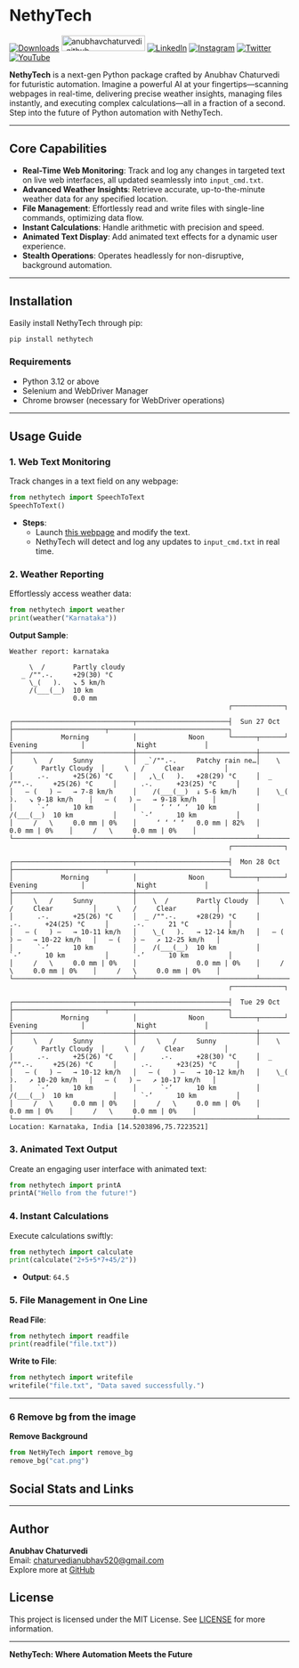 
# NethyTech

[![Downloads][downloads-shield]][downloads-url]
<img src="https://komarev.com/ghpvc/?username=anubhavchaturvedi-github&label=Profile%20views&color=0e75b6&style=flat" alt="anubhavchaturvedi-github" width="150" height="28" />
[![LinkedIn][linkedin-shield]][linkedin-url]
[![Instagram][instagram-shield]][instagram-url]
[![Twitter][twitter-shield]][twitter-url]
[![YouTube][youtube-shield]][youtube-url]

**NethyTech** is a next-gen Python package crafted by Anubhav Chaturvedi for futuristic automation. Imagine a powerful AI at your fingertips—scanning webpages in real-time, delivering precise weather insights, managing files instantly, and executing complex calculations—all in a fraction of a second. Step into the future of Python automation with NethyTech.

---

## Core Capabilities

- **Real-Time Web Monitoring**: Track and log any changes in targeted text on live web interfaces, all updated seamlessly into `input_cmd.txt`.
- **Advanced Weather Insights**: Retrieve accurate, up-to-the-minute weather data for any specified location.
- **File Management**: Effortlessly read and write files with single-line commands, optimizing data flow.
- **Instant Calculations**: Handle arithmetic with precision and speed.
- **Animated Text Display**: Add animated text effects for a dynamic user experience.
- **Stealth Operations**: Operates headlessly for non-disruptive, background automation.

---

## Installation

Easily install NethyTech through pip:

```bash
pip install nethytech
```

### Requirements

- Python 3.12 or above
- Selenium and WebDriver Manager
- Chrome browser (necessary for WebDriver operations)

---

## Usage Guide

### 1. **Web Text Monitoring**  
Track changes in a text field on any webpage:

```python
from nethytech import SpeechToText
SpeechToText()
```

- **Steps**:  
   - Launch [this webpage](https://aquamarine-llama-e17401.netlify.app/) and modify the text.
   - NethyTech will detect and log any updates to `input_cmd.txt` in real time.

### 2. **Weather Reporting**  
Effortlessly access weather data:

```python
from nethytech import weather
print(weather("Karnataka"))
```

**Output Sample**:
```
Weather report: karnataka

     \  /       Partly cloudy
   _ /"".-.     +29(30) °C     
     \_(   ).   ↘ 5 km/h       
     /(___(__)  10 km
                0.0 mm
                                                       ┌─────────────┐               

┌──────────────────────────────┬───────────────────────┤  Sun 27 Oct ├───────────────────────┬──────────────────────────────┐
│            Morning           │             Noon      └──────┬──────┘     Evening           │             Night            │
├──────────────────────────────┼──────────────────────────────┼──────────────────────────────┼──────────────────────────────┤
│     \   /     Sunny          │  _`/"".-.     Patchy rain ne…│    \  /       Partly Cloudy  │     \   /     Clear          │
│      .-.      +25(26) °C     │   ,\_(   ).   +28(29) °C     │  _ /"".-.     +25(26) °C     │      .-.      +23(25) °C     │
│   ― (   ) ―   → 7-8 km/h     │    /(___(__)  ↓ 5-6 km/h     │    \_(   ).   ↘ 9-18 km/h    │   ― (   ) ―   → 9-18 km/h    │
│      `-’      10 km          │      ‘ ‘ ‘ ‘  10 km          │    /(___(__)  10 km          │      `-’      10 km          │
│     /   \     0.0 mm | 0%    │     ‘ ‘ ‘ ‘   0.0 mm | 82%   │               0.0 mm | 0%    │     /   \     0.0 mm | 0%    │
└──────────────────────────────┴──────────────────────────────┴──────────────────────────────┴──────────────────────────────┘
                                                       ┌─────────────┐               

┌──────────────────────────────┬───────────────────────┤  Mon 28 Oct ├───────────────────────┬──────────────────────────────┐
│            Morning           │             Noon      └──────┬──────┘     Evening           │             Night            │
├──────────────────────────────┼──────────────────────────────┼──────────────────────────────┼──────────────────────────────┤
│     \   /     Sunny          │    \  /       Partly Cloudy  │     \   /     Clear          │     \   /     Clear          │
│      .-.      +25(26) °C     │  _ /"".-.     +28(29) °C     │      .-.      +24(25) °C     │      .-.      21 °C          │
│   ― (   ) ―   → 10-11 km/h   │    \_(   ).   → 12-14 km/h   │   ― (   ) ―   → 10-22 km/h   │   ― (   ) ―   ↗ 12-25 km/h   │
│      `-’      10 km          │    /(___(__)  10 km          │      `-’      10 km          │      `-’      10 km          │
│     /   \     0.0 mm | 0%    │               0.0 mm | 0%    │     /   \     0.0 mm | 0%    │     /   \     0.0 mm | 0%    │
└──────────────────────────────┴──────────────────────────────┴──────────────────────────────┴──────────────────────────────┘
                                                       ┌─────────────┐               

┌──────────────────────────────┬───────────────────────┤  Tue 29 Oct ├───────────────────────┬──────────────────────────────┐
│            Morning           │             Noon      └──────┬──────┘     Evening           │             Night            │
├──────────────────────────────┼──────────────────────────────┼──────────────────────────────┼──────────────────────────────┤
│     \   /     Sunny          │     \   /     Sunny          │    \  /       Partly Cloudy  │     \   /     Clear          │
│      .-.      +25(26) °C     │      .-.      +28(30) °C     │  _ /"".-.     +25(26) °C     │      .-.      +23(25) °C     │
│   ― (   ) ―   → 10-12 km/h   │   ― (   ) ―   → 10-12 km/h   │    \_(   ).   ↗ 10-20 km/h   │   ― (   ) ―   ↗ 10-17 km/h   │
│      `-’      10 km          │      `-’      10 km          │    /(___(__)  10 km          │      `-’      10 km          │
│     /   \     0.0 mm | 0%    │     /   \     0.0 mm | 0%    │               0.0 mm | 0%    │     /   \     0.0 mm | 0%    │
└──────────────────────────────┴──────────────────────────────┴──────────────────────────────┴──────────────────────────────┘
Location: Karnataka, India [14.5203896,75.7223521]
```


### 3. **Animated Text Output**

Create an engaging user interface with animated text:

```python
from nethytech import printA
printA("Hello from the future!")
```

### 4. **Instant Calculations**  
Execute calculations swiftly:

```python
from nethytech import calculate
print(calculate("2+5+5*7+45/2"))
```

   - **Output**: `64.5`

### 5. **File Management in One Line**

**Read File**:
```python
from nethytech import readfile
print(readfile("file.txt"))
```

**Write to File**:
```python
from nethytech import writefile
writefile("file.txt", "Data saved successfully.")
```

---
### 6  Remove bg from the image 
**Remove Background**
```python
from NetHyTech import remove_bg
remove_bg("cat.png")
```

## Social Stats and Links

[downloads-shield]: https://img.shields.io/badge/Downloads-1K+-brightgreen?style=for-the-badge
[downloads-url]: https://pypi.org/project/nethytech/

[profile-views-shield]: https://komarev.com/ghpvc/?username=anubhav-chaturvedi&color=blue&style=for-the-badge
[profile-views-url]: https://github.com/AnubhavChaturvedi-GitHub

[linkedin-shield]: https://img.shields.io/badge/-LinkedIn-black.svg?style=for-the-badge&logo=linkedin&colorB=0B5FBB
[linkedin-url]: https://www.linkedin.com/in/anubhav-chaturvedi-/

[instagram-shield]: https://img.shields.io/badge/Instagram-%23E4405F.svg?style=for-the-badge&logo=Instagram&logoColor=white
[instagram-url]: https://www.instagram.com/_anubhav__chaturvedi_/

[twitter-shield]: https://img.shields.io/badge/Twitter-%231DA1F2.svg?style=for-the-badge&logo=Twitter&logoColor=white
[twitter-url]: https://x.com/AnubhavChatu

[youtube-shield]: https://img.shields.io/badge/YouTube-%23FF0000.svg?style=for-the-badge&logo=YouTube&logoColor=white
[youtube-url]: https://www.youtube.com/@NetHyTech

---

## Author

**Anubhav Chaturvedi**  
Email: [chaturvedianubhav520@gmail.com](mailto:chaturvedianubhav520@gmail.com)  
Explore more at [GitHub](https://github.com/AnubhavChaturvedi-GitHub)

## License

This project is licensed under the MIT License. See [LICENSE](LICENSE) for more information. 

---

**NethyTech: Where Automation Meets the Future**
